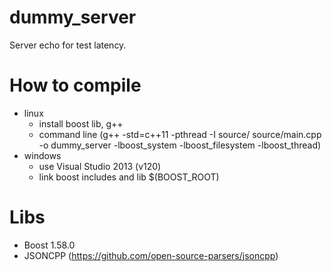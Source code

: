 # dummy_server
Server echo for test latency.







# How to compile
  - linux
    - install boost lib, g++
    - command line (g++ -std=c++11 -pthread -I source/ source/main.cpp -o dummy_server -lboost_system -lboost_filesystem -lboost_thread)
  - windows
    - use Visual Studio 2013 (v120)
    - link boost includes and lib $(BOOST_ROOT)

# Libs
  - Boost 1.58.0
  - JSONCPP (https://github.com/open-source-parsers/jsoncpp)
